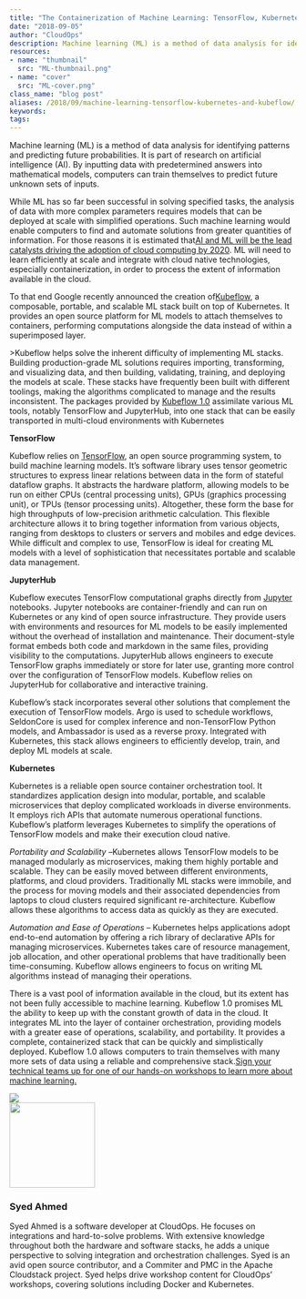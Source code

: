 ```yaml
---
title: "The Containerization of Machine Learning: TensorFlow, Kubernetes and Kubeflow"
date: "2018-09-05"
author: "CloudOps"
description: Machine learning (ML) is a method of data analysis for identifying patterns and predicting future probabilities. 
resources:
- name: "thumbnail"
  src: "ML-thumbnail.png"
- name: "cover"
  src: "ML-cover.png"
class_name: "blog post"
aliases: /2018/09/machine-learning-tensorflow-kubernetes-and-kubeflow/
keywords:
tags:
---
```


<p>Machine learning (ML) is a method of data analysis for identifying patterns and predicting future probabilities. It is part of research on artificial intelligence (AI). By inputting data with predetermined answers into mathematical models, computers can train themselves to predict future unknown sets of inputs.</p>

<p>While ML has so far been successful in solving specified tasks, the analysis of data with more complex parameters requires models that can be deployed at scale with simplified operations. Such machine learning would enable computers to find and automate solutions from greater quantities of information. For those reasons it is estimated that<a href="https://www.forbes.com/sites/louiscolumbus/2018/01/07/83-of-enterprise-workloads-will-be-in-the-cloud-by-2020/#145840906261">AI and ML will be the lead catalysts driving the adoption of cloud computing by 2020</a>. ML will need to learn efficiently at scale and integrate with cloud native technologies, especially containerization, in order to process the extent of information available in the cloud.</p>

<p>To that end Google recently announced the creation of<a href="https://techcrunch.com/2018/05/04/google-kubeflow-machine-learning-for-kubernetes-begins-to-take-shape/">Kubeflow</a>, a composable, portable, and scalable ML stack built on top of Kubernetes. It provides an open source platform for ML models to attach themselves to containers, performing computations alongside the data instead of within a superimposed layer.</p>

<p>>Kubeflow helps solve the inherent difficulty of implementing ML stacks. Building production-grade ML solutions requires importing, transforming, and visualizing data, and then building, validating, training, and deploying the models at scale. These stacks have frequently been built with different toolings, making the algorithms complicated to manage and the results inconsistent. The packages provided by <a href="https://kubernetes.io/blog/2018/05/04/announcing-kubeflow-0.1/" target="_blank" rel="noopener noreferrer">Kubeflow 1.0</a> assimilate various ML tools, notably TensorFlow and JupyterHub, into one stack that can be easily transported in multi-cloud environments with Kubernetes</p>

<p><b>TensorFlow</b></p>

<p>Kubeflow relies on <a href="https://opensource.com/article/17/11/intro-tensorflow" target="_blank" rel="noopener noreferrer">TensorFlow</a>, an open source programming system, to build machine learning models. It’s software library uses tensor geometric structures to express linear relations between data in the form of stateful dataflow graphs. It abstracts the hardware platform, allowing models to be run on either CPUs (central processing units), GPUs (graphics processing unit), or TPUs (tensor processing units). Altogether, these form the base for high throughputs of low-precision arithmetic calculation. This flexible architecture allows it to bring together information from various objects, ranging from desktops to clusters or servers and mobiles and edge devices. While difficult and complex to use, TensorFlow is ideal for creating ML models with a level of sophistication that necessitates portable and scalable data management.</p>

<p><b>JupyterHub</b></p>

<p>Kubeflow executes TensorFlow computational graphs directly from <a href="http://jupyter.org/hub" target="_blank" rel="noopener noreferrer">Jupyter</a> notebooks. Jupyter notebooks are container-friendly and can run on Kubernetes or any kind of open source infrastructure. They provide users with environments and resources for ML models to be easily implemented without the overhead of installation and maintenance. Their document-style format embeds both code and markdown in the same files, providing visibility to the computations. JupyterHub allows engineers to execute TensorFlow graphs immediately or store for later use, granting more control over the configuration of TensorFlow models. Kubeflow relies on JupyterHub for collaborative and interactive training.</p>

<p>Kubeflow’s stack incorporates several other solutions that complement the execution of TensorFlow models. Argo is used to schedule workflows, SeldonCore is used for complex inference and non-TensorFlow Python models, and Ambassador is used as a reverse proxy. Integrated with Kubernetes, this stack allows engineers to efficiently develop, train, and deploy ML models at scale.</p>

<p><b>Kubernetes</b></p>

<p>Kubernetes is a reliable open source container orchestration tool. It standardizes application design into modular, portable, and scalable microservices that deploy complicated workloads in diverse environments. It employs rich APIs that automate numerous operational functions. Kubeflow’s platform leverages Kubernetes to simplify the operations of TensorFlow models and make their execution cloud native.</p>

<p><i>Portability and Scalability –</i>Kubernetes allows TensorFlow models to be managed modularly as microservices, making them highly portable and scalable. They can be easily moved between different environments, platforms, and cloud providers. Traditionally ML stacks were immobile, and the process for moving models and their associated dependencies from laptops to cloud clusters required significant re-architecture. Kubeflow allows these algorithms to access data as quickly as they are executed.</p>

<p><i>Automation and Ease of Operations – </i>Kubernetes helps applications adopt end-to-end automation by offering a rich library of declarative APIs for managing microservices. Kubernetes takes care of resource management, job allocation, and other operational problems that have traditionally been time-consuming. Kubeflow allows engineers to focus on writing ML algorithms instead of managing their operations.</p>

<p>There is a vast pool of information available in the cloud, but its extent has not been fully accessible to machine learning. Kubeflow 1.0 promises ML the ability to keep up with the constant growth of data in the cloud. It integrates ML into the layer of container orchestration, providing models with a greater ease of operations, scalability, and portability. It provides a complete, containerized stack that can be quickly and simplistically deployed. Kubeflow 1.0 allows computers to train themselves with many more sets of data using a reliable and comprehensive stack.<a href="https://www.cloudops.com/workshops/" target="_blank" rel="noopener noreferrer">Sign your technical teams up for one of our hands-on workshops to learn more about machine learning.</a></p>

<div class="row">
    <div class="col-xl-8 offset-xl-2 col-lg-10 offset-lg-1 col-md-10 offset-md-1 col-sm-12 col-xs-12 cta-image">
      <img src="/images/blog/cta/workshop-white.jpeg">
    </div>
</div>

<img class="alignleft" src="/images/blog/post/0.jpg" alt="" class="wp-image-5084" width="150">
<h3>Syed Ahmed</h3>
<p>Syed Ahmed is a software developer at CloudOps. He focuses on integrations and hard-to-solve problems. With extensive knowledge throughout both the hardware and software stacks, he adds a unique perspective to solving integration and orchestration challenges. Syed is an avid open source contributor, and a Commiter and PMC in the Apache Cloudstack project. Syed helps drive workshop content for CloudOps’ workshops, covering solutions including Docker and Kubernetes.</p>